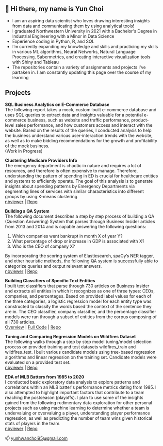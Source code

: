 ## 👋 Hi there, my name is Yun Choi

- I am an aspiring data scientist who loves drawing interesting insights from data and communicating them by using analytical tools!
- I graduated Northwestern University in 2021 with a Bachelor's Degree in Industrial Engineering with a Minor in Data Science
- Experience coding in Python, R, and SQL
- I’m currently expanding my knowledge and skills and practicing my skills in various ML algorithms, Neural Networks, Natural Language Processing, Sabermetrics, and creating interactive visualization tools with Shiny and Tableau
- The repositories contain a variety of assignments and projects I've partaken in. I am constantly updating this page over the course of my learning

## Projects

**SQL Business Analytics on E-Commerce Database**\
The following report takes a mock, custom-built e-commerce database and uses SQL queries to extract data and insights valuable for a potential e-commerce business, such as website and traffic performance, product-level sales performance, and how customers access and interact with the website. Based on the results of the queries, I conducted analysis to help the business understand various user-interaction trends with the website, as well as to make bidding recommendations for the growth and profitability of the mock business.\
(Work in Progress)


**Clustering Medicare Providers Info**\
The emergency department is chaotic in nature and requires a lot of resources, and therefore is often expensive to manage. Therefore, understanding the pattern of spending in ED is crucial for healthcare entities and systems to efficiently operate. The goal of this analysis is to generate insights about spending patterns by Emergency Departments via segmenting lines of services with similar characteristics into different groups by using K-means clustering.\
[nbviewer](https://nbviewer.org/github/yunhwanchoi/Medicare-Clustering/blob/main/Medicare%20Providers%20Clustering.ipynb) | [Repo](https://github.com/yunhwanchoi/Medicare-Clustering)

**Building a QA System**\
The following document describes a step by step process of building a QA (Question Answering) System that parses through Business Insider articles from 2013 and 2014 and is capable answering the following questions:

1. Which companies went bankrupt in month X of year Y?
2. What percentage of drop or increase in GDP is associated with X?
3. Who is the CEO of company X?

By incorporating the scoring system of Elasticsearch, spaCy’s NER tagger, and other heuristic methods, the following QA system is successfully able to categorize queries and output relevant answers.\
[nbviewer](https://nbviewer.org/github/yunhwanchoi/BI-QA-System/blob/main/Building%20a%20QA%20System.ipynb) | [Repo](https://github.com/yunhwanchoi/BI-QA-System)

**Building Classifiers of Specific Text Entities** \
I built text classifiers that parse through 730 articles on Business Insider and extracts all entities in which it recognizes as one of three types: CEOs, companies, and percentages. Based on provided label values for each of the three categories, a logistic regression model for each entity type was constructed to classify the words based the context of the sentence they are in. The CEO classifier, company classifier, and the percentage classifier models were run through a subset of entities from the corpus composing of all 730 articles. \
[Overview](https://nbviewer.org/github/yunhwanchoi/BI-Text-Classification/blob/main/Text%20Classification%20Overview.ipynb) | [Full Code](https://nbviewer.org/github/yunhwanchoi/BI-Text-Classification/blob/main/Text%20Classification%20Code.ipynb) | [Repo](https://github.com/yunhwanchoi/BI-Text-Classification)

**Tuning and Comparing Regression Models on Wildfires Dataset**\
The following walks through a step by step model tuning/model selection process on provided training and test datasets wildfires_train and wildfires_test. I built various candidate models using tree-based regression algorithms and linear regression on the training set. Candidate models were evaluated on a provided test set.\
[nbviewer](https://nbviewer.org/github/yunhwanchoi/Wildfires-Regression/blob/main/Tuning%20and%20Comparing%20Models%20on%20Wildfires%20Dataset.ipynb) | [Repo](https://github.com/yunhwanchoi/Wildfires-Regression)

**EDA of MLB Batters from 1985 to 2020**\
I conducted basic exploratory data analysis to explore patterns and correlations within an MLB batter's performance metrics dating from 1985. I also attempted to highlight important factors that contribute to a team reaching the postseason (playoffs). I plan to use some of the insights gained from the following rudimentary data exploration for other personal projects such as using machine learning to determine whether a team is undervaluing or overvaluing a player, understanding player performance regression, as well as predicting the number of team wins given historical stats of players in the team.\
[nbviewer](https://nbviewer.org/github/yunhwanchoi/MLB-Batters-EDA/blob/main/EDA%20MLB%20Batters.ipynb) | [Repo](https://github.com/yunhwanchoi/MLB-Batters-EDA)


📫 yunhwanchoi95@gmail.com

<!---
yunhwanchoi/yunhwanchoi is a ✨ special ✨ repository because its `README.md` (this file) appears on your GitHub profile.
You can click the Preview link to take a look at your changes.
--->
